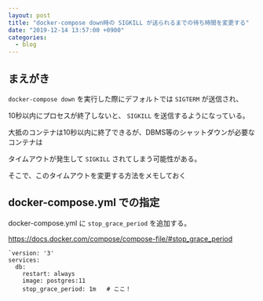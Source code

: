 ```yaml
---
layout: post
title: "docker-compose down時の SIGKILL が送られるまでの待ち時間を変更する"
date: "2019-12-14 13:57:00 +0900"
categories: 
  - blog
---
```

## まえがき

`docker-compose down` を実行した際にデフォルトでは `SIGTERM` が送信され、  

10秒以内にプロセスが終了しないと、 `SIGKILL` を送信するようになっている。  

大抵のコンテナは10秒以内に終了できるが、DBMS等のシャットダウンが必要なコンテナは  

タイムアウトが発生して `SIGKILL` されてしまう可能性がある。  


そこで、このタイムアウトを変更する方法をメモしておく  

## docker-compose.yml での指定

docker-compose.yml に `stop_grace_period` を追加する。  

<a href="https://docs.docker.com/compose/compose-file/#stop_grace_period">https://docs.docker.com/compose/compose-file/#stop_grace_period  

```
`version: '3'
services:
  db:
    restart: always
    image: postgres:11
    stop_grace_period: 1m   # ここ！
````

